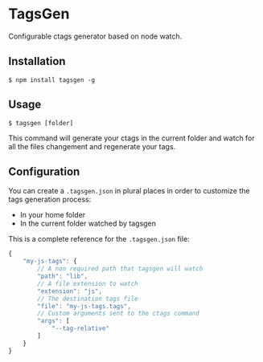 TagsGen
=======

Configurable ctags generator based on node watch.

## Installation

```
$ npm install tagsgen -g
```

## Usage

```
$ tagsgen [folder]
```

This command will generate your ctags in the current folder and watch for all
the files changement and regenerate your tags.

## Configuration

You can create a `.tagsgen.json` in plural places in order to customize the tags
generation process:

- In your home folder
- In the current folder watched by tagsgen

This is a complete reference for the `.tagsgen.json` file:

```javascript
{
    "my-js-tags": {
        // A non required path that tagsgen will watch
        "path": "lib",
        // A file extension to watch
        "extension": "js",
        // The destination tags file
        "file": "my-js-tags.tags",
        // Custom arguments sent to the ctags command
        "args": [
            "--tag-relative"
        ]
    }
}
```
